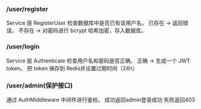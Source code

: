 ### /user/register
Service 层 RegisterUser 检查数据库中是否已有该用户名。
已存在 -> 返回错误。
不存在 -> 对密码进行 bcrypt 哈希加密，存入数据库。
### /user/login
Service 层 Authenticate 检查用户名和密码是否正确。
正确 -> 生成一个 JWT token。
把 token 保存到 Redis并设置过期时间（24h）
### /user/admin(保护接口)
通过 AuthMiddleware 中间件进行鉴权。
成功返回admin登录成功
失败返回403
